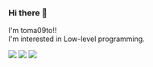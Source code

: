 ### Hi there 👋
I'm toma09to!!  
I'm interested in Low-level programming.

![](http://github-profile-summary-cards.vercel.app/api/cards/repos-per-language?username=toma09to&theme=tokyonight)
![](http://github-profile-summary-cards.vercel.app/api/cards/most-commit-language?username=toma09to&theme=tokyonight)
![](http://github-profile-summary-cards.vercel.app/api/cards/stats?username=toma09to&theme=tokyonight)

<!--
**toma09to/toma09to** is a ✨ _special_ ✨ repository because its `README.md` (this file) appears on your GitHub profile.

Here are some ideas to get you started:

- 🔭 I’m currently working on ...
- 🌱 I’m currently learning ...
- 👯 I’m looking to collaborate on ...
- 🤔 I’m looking for help with ...
- 💬 Ask me about ...
- 📫 How to reach me: ...
- 😄 Pronouns: ...
- ⚡ Fun fact: ...
-->
